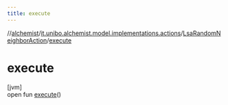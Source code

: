 ```yaml
---
title: execute
---
```

//[alchemist](../../../index.html)/[it.unibo.alchemist.model.implementations.actions](../index.html)/[LsaRandomNeighborAction](index.html)/[execute](execute.html)



# execute



[jvm]\
open fun [execute](execute.html)()




